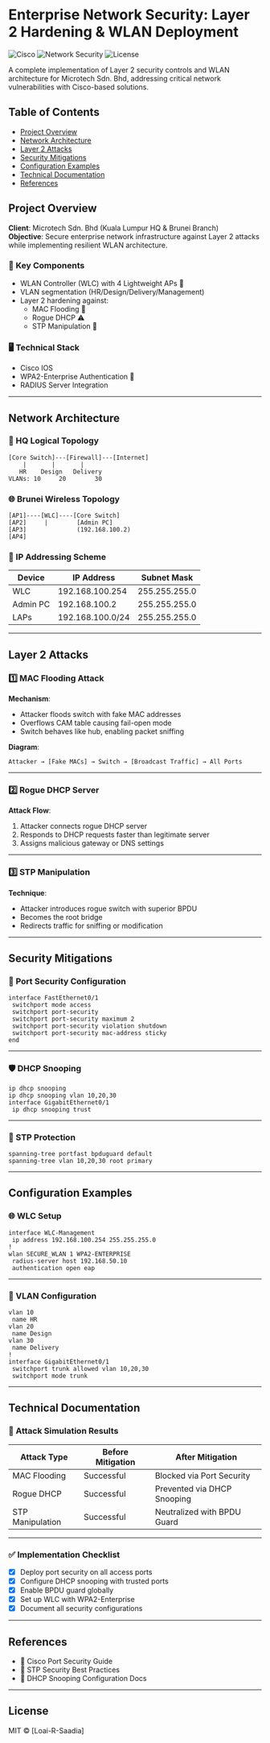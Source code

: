 # Enterprise Network Security: Layer 2 Hardening & WLAN Deployment

![Cisco](https://img.shields.io/badge/Cisco-CCNA-blue?logo=cisco)
![Network Security](https://img.shields.io/badge/Security-Layer_2_Defenses-green)
![License](https://img.shields.io/badge/License-MIT-green)

A complete implementation of Layer 2 security controls and WLAN architecture for Microtech Sdn. Bhd, addressing critical network vulnerabilities with Cisco-based solutions.

## Table of Contents
- [Project Overview](#project-overview)
- [Network Architecture](#network-architecture)
- [Layer 2 Attacks](#layer-2-attacks)
- [Security Mitigations](#security-mitigations)
- [Configuration Examples](#configuration-examples)
- [Technical Documentation](#technical-documentation)
- [References](#references)

## Project Overview
**Client**: Microtech Sdn. Bhd (Kuala Lumpur HQ & Brunei Branch)  
**Objective**: Secure enterprise network infrastructure against Layer 2 attacks while implementing resilient WLAN architecture.

### 🔧 Key Components
- WLAN Controller (WLC) with 4 Lightweight APs 📡
- VLAN segmentation (HR/Design/Delivery/Management)
- Layer 2 hardening against:
  - MAC Flooding 🚨
  - Rogue DHCP ⚠️
  - STP Manipulation 🔄

### 🖥️ Technical Stack
- Cisco IOS
- WPA2-Enterprise Authentication 🔐
- RADIUS Server Integration

---

## Network Architecture

### 🏢 HQ Logical Topology
```
[Core Switch]---[Firewall]---[Internet]
    |       |       |
   HR    Design   Delivery
VLANs: 10     20        30
```

### 🌐 Brunei Wireless Topology
```
[AP1]----[WLC]----[Core Switch]
[AP2]     |        [Admin PC]
[AP3]              (192.168.100.2)
[AP4]
```

### 📡 IP Addressing Scheme

| Device      | IP Address         | Subnet Mask       |
|-------------|--------------------|-------------------|
| WLC         | 192.168.100.254    | 255.255.255.0     |
| Admin PC    | 192.168.100.2      | 255.255.255.0     |
| LAPs        | 192.168.100.0/24   | 255.255.255.0     |

---

## Layer 2 Attacks

### 1️⃣ MAC Flooding Attack
**Mechanism**:
- Attacker floods switch with fake MAC addresses
- Overflows CAM table causing fail-open mode
- Switch behaves like hub, enabling packet sniffing

**Diagram**:
```
Attacker → [Fake MACs] → Switch → [Broadcast Traffic] → All Ports
```

---

### 2️⃣ Rogue DHCP Server
**Attack Flow**:
1. Attacker connects rogue DHCP server
2. Responds to DHCP requests faster than legitimate server
3. Assigns malicious gateway or DNS settings

---

### 3️⃣ STP Manipulation
**Technique**:
- Attacker introduces rogue switch with superior BPDU
- Becomes the root bridge
- Redirects traffic for sniffing or modification

---

## Security Mitigations

### 🔐 Port Security Configuration
```cisco
interface FastEthernet0/1
 switchport mode access
 switchport port-security
 switchport port-security maximum 2
 switchport port-security violation shutdown
 switchport port-security mac-address sticky
end
```

---

### 🛡️ DHCP Snooping
```cisco
ip dhcp snooping
ip dhcp snooping vlan 10,20,30
interface GigabitEthernet0/1
 ip dhcp snooping trust
```

---

### 🧱 STP Protection
```cisco
spanning-tree portfast bpduguard default
spanning-tree vlan 10,20,30 root primary
```

---

## Configuration Examples

### 🌐 WLC Setup
```cisco
interface WLC-Management
 ip address 192.168.100.254 255.255.255.0
!
wlan SECURE_WLAN 1 WPA2-ENTERPRISE
 radius-server host 192.168.50.10
 authentication open eap
```

---

### 🧩 VLAN Configuration
```cisco
vlan 10
 name HR
vlan 20 
 name Design
vlan 30
 name Delivery
!
interface GigabitEthernet0/1
 switchport trunk allowed vlan 10,20,30
 switchport mode trunk
```

---

## Technical Documentation

### 🧪 Attack Simulation Results

| Attack Type       | Before Mitigation | After Mitigation         |
|-------------------|-------------------|---------------------------|
| MAC Flooding      | Successful         | Blocked via Port Security |
| Rogue DHCP        | Successful         | Prevented via DHCP Snooping |
| STP Manipulation  | Successful         | Neutralized with BPDU Guard |

---

### ✅ Implementation Checklist
- [x] Deploy port security on all access ports  
- [x] Configure DHCP snooping with trusted ports  
- [x] Enable BPDU guard globally  
- [x] Set up WLC with WPA2-Enterprise  
- [x] Document all security configurations  

---

## References
- 📘 Cisco Port Security Guide  
- 🧷 STP Security Best Practices  
- 📡 DHCP Snooping Configuration Docs  

---

## License
MIT © [Loai-R-Saadia]
